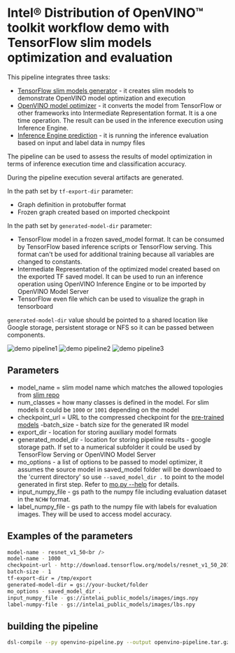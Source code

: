 # Intel® Distribution of OpenVINO™ toolkit workflow demo with TensorFlow slim models optimization and evaluation


This pipeline integrates three tasks:

- [TensorFlow slim models generator](container/tf_slim.md) - it creates slim models to 
demonstrate OpenVINO model optimization and execution
- [OpenVINO model optimizer](container/mo.md) - it converts the model 
from TensorFlow or other frameworks into Intermediate Representation format. 
It is a one time operation. The result can be used in the inference execution using Inference Engine.
- [Inference Engine prediction](container/predict.md) - it is running the inference evaluation based on 
input and label data in numpy files

The pipeline can be used to assess the results of model optimization in terms of inference execution time and 
classification accuracy. 

During the pipeline execution several artifacts are generated.
 
In the path set by `tf-export-dir` parameter:
- Graph definition in protobuffer format
- Frozen graph created based on imported checkpoint

In the path set by `generated-model-dir` parameter:
- TensorFlow model in a frozen saved_model format. It can be consumed by TensorFlow based inference scripts or TensorFlow 
serving. This format can't be used for additional training because all variables are changed to constants.
- Intermediate Representation of the optimized model created based on the exported TF saved model. It can be used to run 
an inference operation 
using OpenVINO Inference Engine or to be imported by OpenVINO Model Server
- TensorFlow even file which can be used to visualize the graph in tensorboard

`generated-model-dir` value should be pointed to a shared location like Google storage, persistent storage or NFS 
so it can be passed between components. 

![demo pipeline1](demo_pipeline1.png)
![demo pipeline2](demo_pipeline2.png)
![demo pipeline3](demo_pipeline3.png)
## Parameters

- model_name = slim model name which matches the allowed topologies from 
[slim repo](https://github.com/tensorflow/models/blob/master/research/slim/nets/nets_factory.py)
- num_classes = how many classes is defined in the model. For slim models it could be `1000` or `1001` depending on the model
- checkpoint_url = URL to the compressed checkpoint for the [pre-trained models](https://github.com/tensorflow/models/tree/master/research/slim#pre-trained-models)
-batch_size - batch size for the generated IR model
- export_dir - location for storing auxiliary model formats
- generated_model_dir - location for storing pipeline results - google storage path. If set to a numerical subfolder 
 it could be used by TensorFlow Serving or OpenVINO Model Server 
- mo_options -  a list of options to be passed to model optimizer, it assumes the source model in saved_model folder
 will be downloaed to the 'current directory' so use `--saved_model_dir .` to point to the model generated in first step.
 Refer to [mo.py --help](container/mo.md) for details.
- input_numpy_file - gs path to the numpy file including evaluation dataset in the `NCHW` format.
- label_numpy_file - gs path to the numpy file with labels for evaluation images. They will be used to access model accuracy.

## Examples of the parameters

```bash
model-name - resnet_v1_50<br />
model-name - 1000
checkpoint-url - http://download.tensorflow.org/models/resnet_v1_50_2016_08_28.tar.gz
batch-size - 1
tf-export-dir = /tmp/export
generated-model-dir = gs://your-bucket/folder
mo_options - saved_model_dir .
input_numpy_file - gs://intelai_public_models/images/imgs.npy
label-numpy-file - gs://intelai_public_models/images/lbs.npy
```

## building the pipeline
```bash
dsl-compile --py openvino-pipeline.py --output openvino-pipeline.tar.gz

```

